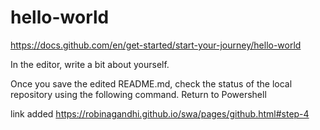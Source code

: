 # hello-world
https://docs.github.com/en/get-started/start-your-journey/hello-world

In the editor, write a bit about yourself.

Once you save the edited README.md, check the status of the local repository using the following command. Return to Powershell

link added https://robinagandhi.github.io/swa/pages/github.html#step-4

